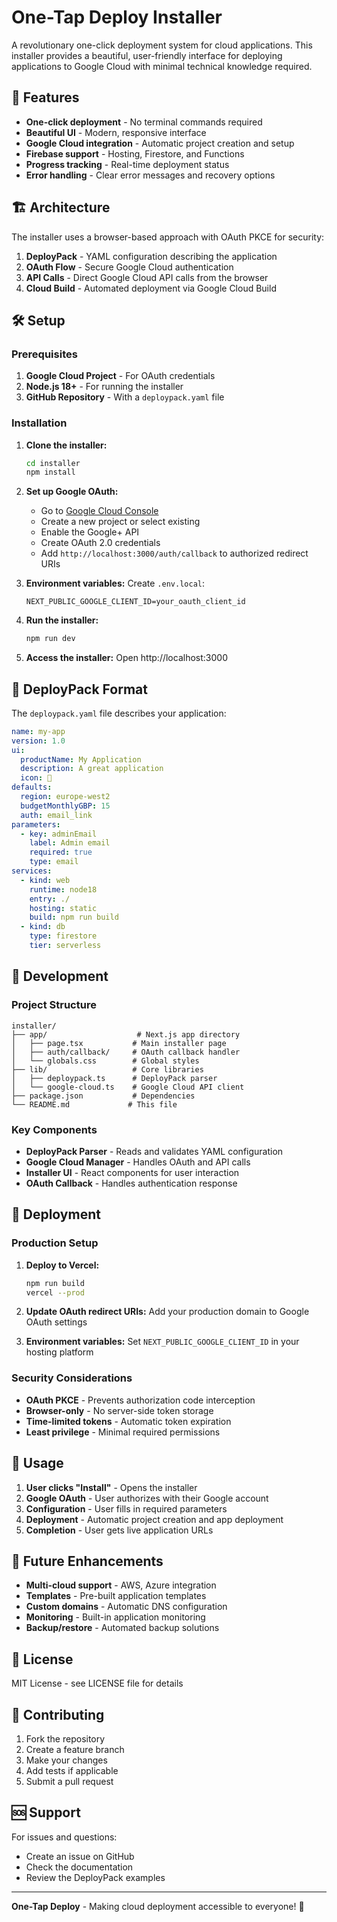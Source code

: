 # One-Tap Deploy Installer

A revolutionary one-click deployment system for cloud applications. This installer provides a beautiful, user-friendly interface for deploying applications to Google Cloud with minimal technical knowledge required.

## 🚀 Features

- **One-click deployment** - No terminal commands required
- **Beautiful UI** - Modern, responsive interface
- **Google Cloud integration** - Automatic project creation and setup
- **Firebase support** - Hosting, Firestore, and Functions
- **Progress tracking** - Real-time deployment status
- **Error handling** - Clear error messages and recovery options

## 🏗️ Architecture

The installer uses a browser-based approach with OAuth PKCE for security:

1. **DeployPack** - YAML configuration describing the application
2. **OAuth Flow** - Secure Google Cloud authentication
3. **API Calls** - Direct Google Cloud API calls from the browser
4. **Cloud Build** - Automated deployment via Google Cloud Build

## 🛠️ Setup

### Prerequisites

1. **Google Cloud Project** - For OAuth credentials
2. **Node.js 18+** - For running the installer
3. **GitHub Repository** - With a `deploypack.yaml` file

### Installation

1. **Clone the installer:**
   ```bash
   cd installer
   npm install
   ```

2. **Set up Google OAuth:**
   - Go to [Google Cloud Console](https://console.cloud.google.com)
   - Create a new project or select existing
   - Enable the Google+ API
   - Create OAuth 2.0 credentials
   - Add `http://localhost:3000/auth/callback` to authorized redirect URIs

3. **Environment variables:**
   Create `.env.local`:
   ```
   NEXT_PUBLIC_GOOGLE_CLIENT_ID=your_oauth_client_id
   ```

4. **Run the installer:**
   ```bash
   npm run dev
   ```

5. **Access the installer:**
   Open http://localhost:3000

## 📝 DeployPack Format

The `deploypack.yaml` file describes your application:

```yaml
name: my-app
version: 1.0
ui:
  productName: My Application
  description: A great application
  icon: 🚀
defaults:
  region: europe-west2
  budgetMonthlyGBP: 15
  auth: email_link
parameters:
  - key: adminEmail
    label: Admin email
    required: true
    type: email
services:
  - kind: web
    runtime: node18
    entry: ./
    hosting: static
    build: npm run build
  - kind: db
    type: firestore
    tier: serverless
```

## 🔧 Development

### Project Structure

```
installer/
├── app/                    # Next.js app directory
│   ├── page.tsx           # Main installer page
│   ├── auth/callback/     # OAuth callback handler
│   └── globals.css        # Global styles
├── lib/                   # Core libraries
│   ├── deploypack.ts      # DeployPack parser
│   └── google-cloud.ts    # Google Cloud API client
├── package.json           # Dependencies
└── README.md             # This file
```

### Key Components

- **DeployPack Parser** - Reads and validates YAML configuration
- **Google Cloud Manager** - Handles OAuth and API calls
- **Installer UI** - React components for user interaction
- **OAuth Callback** - Handles authentication response

## 🚀 Deployment

### Production Setup

1. **Deploy to Vercel:**
   ```bash
   npm run build
   vercel --prod
   ```

2. **Update OAuth redirect URIs:**
   Add your production domain to Google OAuth settings

3. **Environment variables:**
   Set `NEXT_PUBLIC_GOOGLE_CLIENT_ID` in your hosting platform

### Security Considerations

- **OAuth PKCE** - Prevents authorization code interception
- **Browser-only** - No server-side token storage
- **Time-limited tokens** - Automatic token expiration
- **Least privilege** - Minimal required permissions

## 🎯 Usage

1. **User clicks "Install"** - Opens the installer
2. **Google OAuth** - User authorizes with their Google account
3. **Configuration** - User fills in required parameters
4. **Deployment** - Automatic project creation and app deployment
5. **Completion** - User gets live application URLs

## 🔮 Future Enhancements

- **Multi-cloud support** - AWS, Azure integration
- **Templates** - Pre-built application templates
- **Custom domains** - Automatic DNS configuration
- **Monitoring** - Built-in application monitoring
- **Backup/restore** - Automated backup solutions

## 📄 License

MIT License - see LICENSE file for details

## 🤝 Contributing

1. Fork the repository
2. Create a feature branch
3. Make your changes
4. Add tests if applicable
5. Submit a pull request

## 🆘 Support

For issues and questions:
- Create an issue on GitHub
- Check the documentation
- Review the DeployPack examples

---

**One-Tap Deploy** - Making cloud deployment accessible to everyone! 🚀
